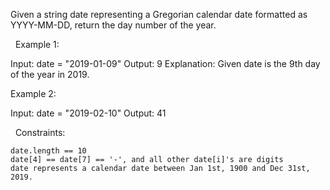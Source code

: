 Given a string date representing a Gregorian calendar date formatted as YYYY-MM-DD, return the day number of the year.

 
Example 1:

Input: date = "2019-01-09"
Output: 9
Explanation: Given date is the 9th day of the year in 2019.


Example 2:

Input: date = "2019-02-10"
Output: 41


 
Constraints:


	date.length == 10
	date[4] == date[7] == '-', and all other date[i]'s are digits
	date represents a calendar date between Jan 1st, 1900 and Dec 31st, 2019.

